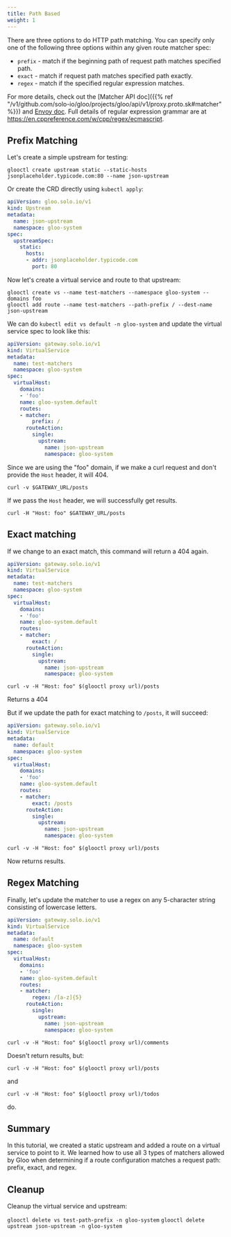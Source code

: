 ```yaml
---
title: Path Based
weight: 1
---
```


There are three options to do HTTP path matching. You can specify only one of the following three options within any given
route matcher spec:
* `prefix` - match if the beginning path of request path matches specified path.
* `exact` - match if request path matches specified path exactly.
* `regex` - match if the specified regular expression matches. 

For more details, check out the [Matcher API doc]({{% ref "/v1/github.com/solo-io/gloo/projects/gloo/api/v1/proxy.proto.sk#matcher" %}})
and [Envoy doc](https://www.envoyproxy.io/docs/envoy/latest/api-v2/api/v2/route/route.proto#envoy-api-msg-route-routematch).
Full details of regular expression grammar are at <https://en.cppreference.com/w/cpp/regex/ecmascript>.

## Prefix Matching

Let's create a simple upstream for testing: 

`glooctl create upstream static --static-hosts jsonplaceholder.typicode.com:80 --name json-upstream`

Or create the CRD directly using `kubectl apply`:
```yaml
apiVersion: gloo.solo.io/v1
kind: Upstream
metadata:
  name: json-upstream
  namespace: gloo-system
spec:
  upstreamSpec:
    static:
      hosts:
      - addr: jsonplaceholder.typicode.com
        port: 80
```

Now let's create a virtual service and route to that upstream:

```shell
glooctl create vs --name test-matchers --namespace gloo-system --domains foo
glooctl add route --name test-matchers --path-prefix / --dest-name json-upstream
```

We can do `kubectl edit vs default -n gloo-system` and update the virtual service spec to look like this: 

```yaml
apiVersion: gateway.solo.io/v1
kind: VirtualService
metadata:
  name: test-matchers
  namespace: gloo-system
spec:
  virtualHost:
    domains:
    - 'foo'
    name: gloo-system.default
    routes:
    - matcher:
        prefix: /
      routeAction:
        single:
          upstream:
            name: json-upstream
            namespace: gloo-system
```

Since we are using the "foo" domain, if we make a curl request and don't provide the `Host` header, it will 404. 

```shell
curl -v $GATEWAY_URL/posts
```

If we pass the `Host` header, we will successfully get results. 

```shell
curl -H "Host: foo" $GATEWAY_URL/posts
```

## Exact matching

If we change to an exact match, this command will return a 404 again. 

```yaml
apiVersion: gateway.solo.io/v1
kind: VirtualService
metadata:
  name: test-matchers
  namespace: gloo-system
spec:
  virtualHost:
    domains:
    - 'foo'
    name: gloo-system.default
    routes:
    - matcher:
        exact: /
      routeAction:
        single:
          upstream:
            name: json-upstream
            namespace: gloo-system
```

```shell
curl -v -H "Host: foo" $(glooctl proxy url)/posts
```
Returns a 404

But if we update the path for exact matching to `/posts`, it will succeed:

```yaml
apiVersion: gateway.solo.io/v1
kind: VirtualService
metadata:
  name: default
  namespace: gloo-system
spec:
  virtualHost:
    domains:
    - 'foo'
    name: gloo-system.default
    routes:
    - matcher:
        exact: /posts
      routeAction:
        single:
          upstream:
            name: json-upstream
            namespace: gloo-system
```

```shell
curl -v -H "Host: foo" $(glooctl proxy url)/posts
```

Now returns results.

## Regex Matching

Finally, let's update the matcher to use a regex on any 5-character string consisting of lowercase letters. 

```yaml
apiVersion: gateway.solo.io/v1
kind: VirtualService
metadata:
  name: default
  namespace: gloo-system
spec:
  virtualHost:
    domains:
    - 'foo'
    name: gloo-system.default
    routes:
    - matcher:
        regex: /[a-z]{5}
      routeAction:
        single:
          upstream:
            name: json-upstream
            namespace: gloo-system
```

```shell
curl -v -H "Host: foo" $(glooctl proxy url)/comments
```

Doesn't return results, but:

```shell
curl -v -H "Host: foo" $(glooctl proxy url)/posts
```

and 

```shell
curl -v -H "Host: foo" $(glooctl proxy url)/todos
```

do. 

## Summary

In this tutorial, we created a static upstream and added a route on a virtual service to point to it. We learned how to 
use all 3 types of matchers allowed by Gloo when determining if a route configuration matches a request path: 
prefix, exact, and regex. 

## Cleanup

Cleanup the virtual service and upstream:

`glooctl delete vs test-path-prefix -n gloo-system`
`glooctl delete upstream json-upstream -n gloo-system`
